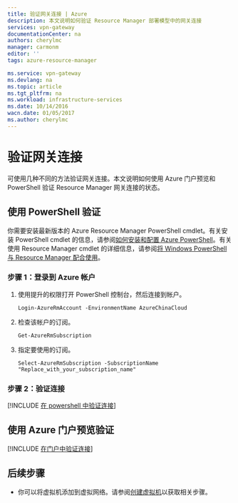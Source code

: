 ```yaml
---
title: 验证网关连接 | Azure
description: 本文说明如何验证 Resource Manager 部署模型中的网关连接
services: vpn-gateway
documentationCenter: na
authors: cherylmc
manager: carmonm
editor: ''
tags: azure-resource-manager

ms.service: vpn-gateway
ms.devlang: na
ms.topic: article
ms.tgt_pltfrm: na
ms.workload: infrastructure-services
ms.date: 10/14/2016
wacn.date: 01/05/2017
ms.author: cherylmc
---
```


# 验证网关连接

可使用几种不同的方法验证网关连接。本文说明如何使用 Azure 门户预览和 PowerShell 验证 Resource Manager 网关连接的状态。

## 使用 PowerShell 验证

你需要安装最新版本的 Azure Resource Manager PowerShell cmdlet。有关安装 PowerShell cmdlet 的信息，请参阅[如何安装和配置 Azure PowerShell](https://docs.microsoft.com/powershell/azureps-cmdlets-docs)。有关使用 Resource Manager cmdlet 的详细信息，请参阅[将 Windows PowerShell 与 Resource Manager 配合使用](../azure-resource-manager/powershell-azure-resource-manager.md)。

### 步骤 1：登录到 Azure 帐户

1. 使用提升的权限打开 PowerShell 控制台，然后连接到帐户。

    ```
    Login-AzureRmAccount -EnvironmentName AzureChinaCloud
    ```

2. 检查该帐户的订阅。

    ```
    Get-AzureRmSubscription 
    ```

3. 指定要使用的订阅。

    ```
    Select-AzureRmSubscription -SubscriptionName "Replace_with_your_subscription_name"
    ```

### 步骤 2：验证连接

[!INCLUDE [在 powershell 中验证连接](../../includes/vpn-gateway-verify-connection-ps-rm-include.md)]

## 使用 Azure 门户预览验证

[!INCLUDE [在门户中验证连接](../../includes/vpn-gateway-verify-connection-portal-rm-include.md)]

## 后续步骤

- 你可以将虚拟机添加到虚拟网络。请参阅[创建虚拟机](../virtual-machines/virtual-machines-windows-hero-tutorial.md)以获取相关步骤。

<!---HONumber=Mooncake_1031_2016-->